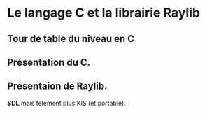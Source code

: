 # Le langage C et la librairie Raylib

## Tour de table du niveau en C

## Présentation du C.

## Présentaion de Raylib.

**SDL** mais telement plus KIS (et portable).
